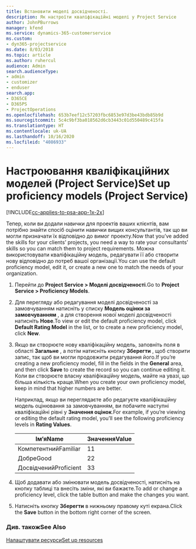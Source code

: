 ```yaml
---
title: Встановити моделі досвідченості.
description: Як настроїти кваліфікаційні моделі у Project Service
author: JohnPBurrows
manager: kfend
ms.service: dynamics-365-customerservice
ms.custom:
- dyn365-projectservice
ms.date: 8/03/2018
ms.topic: article
ms.author: ruhercul
audience: Admin
search.audienceType:
- admin
- customizer
- enduser
search.app:
- D365CE
- D365PS
- ProjectOperations
ms.openlocfilehash: 653b7eef12c57203fbc6853e97d3be43bdb85b9d
ms.sourcegitcommit: 5c4c9bf3ba018562d6cb3443c01d550489c415fa
ms.translationtype: HT
ms.contentlocale: uk-UA
ms.lasthandoff: 10/16/2020
ms.locfileid: "4086933"
---
```

# <a name="set-up-proficiency-models-project-service"></a><span data-ttu-id="3c10c-103">Настроювання кваліфікаційних моделей (Project Service)</span><span class="sxs-lookup"><span data-stu-id="3c10c-103">Set up proficiency models (Project Service)</span></span>

[!INCLUDE[cc-applies-to-psa-app-1x-2x](../includes/cc-applies-to-psa-app-1x-2x.md)]

<span data-ttu-id="3c10c-104">Тепер, коли ви додали навички для проектів ваших клієнтів, вам потрібно знайти спосіб оцінити навички вищих консультантів, так що ви могли призначати їх відповідно до вимог проекту.</span><span class="sxs-lookup"><span data-stu-id="3c10c-104">Now that you’ve added the skills for your clients’ projects, you need a way to rate your consultants’ skills so you can match them to project requirements.</span></span> <span data-ttu-id="3c10c-105">Можна використовувати кваліфікаційну модель, редагувати її або створити нову відповідно до потреб вашої організації.</span><span class="sxs-lookup"><span data-stu-id="3c10c-105">You can use the default proficiency model, edit it, or create a new one to match the needs of your organization.</span></span>  
  
1.  <span data-ttu-id="3c10c-106">Перейти до **Project Service > Моделі досвідченості**.</span><span class="sxs-lookup"><span data-stu-id="3c10c-106">Go to **Project Service > Proficiency Models**.</span></span>  
  
2.  <span data-ttu-id="3c10c-107">Для перегляду або редагування моделі досвідченості за замовчуванням натисніть у списку **Модель оцінки за замовчуванням** , а для створення нової моделі досвідченості натисніть **Нове**.</span><span class="sxs-lookup"><span data-stu-id="3c10c-107">To view or edit the default proficiency model, click **Default Rating Model** in the list, or to create a new proficiency model, click **New**.</span></span>  
  
3.  <span data-ttu-id="3c10c-108">Якщо ви створюєте нову кваліфікаційну модель, заповніть поля в області **Загальне** , а потім натисніть кнопку **Зберегти** , щоб створити запис, так щоб ви могли продовжити редагування його.</span><span class="sxs-lookup"><span data-stu-id="3c10c-108">If you’re creating a new proficiency model, fill in the fields in the **General** area, and then click **Save** to create the record so you can continue editing it.</span></span> <span data-ttu-id="3c10c-109">Коли ви створюєте власну кваліфікаційну модель, майте на увазі, що більша кількість краще.</span><span class="sxs-lookup"><span data-stu-id="3c10c-109">When you create your own proficiency model, keep in mind that higher numbers are better.</span></span>  
  
     <span data-ttu-id="3c10c-110">Наприклад, якщо ви переглядаєте або редагуєте кваліфікаційну модель оцінювання за замовчуванням, ви побачите наступні кваліфікаційні рівні у **Значення оцінок**.</span><span class="sxs-lookup"><span data-stu-id="3c10c-110">For example, if you’re viewing or editing the default rating model, you’ll see the following proficiency levels in **Rating Values**.</span></span>  
  
    |<span data-ttu-id="3c10c-111">Ім’я</span><span class="sxs-lookup"><span data-stu-id="3c10c-111">Name</span></span>|<span data-ttu-id="3c10c-112">Значення</span><span class="sxs-lookup"><span data-stu-id="3c10c-112">Value</span></span>|  
    |----------|-----------|  
    |<span data-ttu-id="3c10c-113">Компетентний</span><span class="sxs-lookup"><span data-stu-id="3c10c-113">Familiar</span></span>|<span data-ttu-id="3c10c-114">1</span><span class="sxs-lookup"><span data-stu-id="3c10c-114">1</span></span>|  
    |<span data-ttu-id="3c10c-115">Добре</span><span class="sxs-lookup"><span data-stu-id="3c10c-115">Good</span></span>|<span data-ttu-id="3c10c-116">2</span><span class="sxs-lookup"><span data-stu-id="3c10c-116">2</span></span>|  
    |<span data-ttu-id="3c10c-117">Досвідчений</span><span class="sxs-lookup"><span data-stu-id="3c10c-117">Proficient</span></span>|<span data-ttu-id="3c10c-118">3</span><span class="sxs-lookup"><span data-stu-id="3c10c-118">3</span></span>|  
  
4.  <span data-ttu-id="3c10c-119">Щоб додавати або змінювати модель досвідченості, натисніть на кнопку таблиці та внесіть зміни, які ви бажаєте.</span><span class="sxs-lookup"><span data-stu-id="3c10c-119">To add or change a proficiency level, click the table button and make the changes you want.</span></span>  
  
5.  <span data-ttu-id="3c10c-120">Натисніть кнопку **Зберегти** в нижньому правому куті екрана.</span><span class="sxs-lookup"><span data-stu-id="3c10c-120">Click the **Save** button in the bottom right corner of the screen.</span></span>  
  
### <a name="see-also"></a><span data-ttu-id="3c10c-121">Див. також</span><span class="sxs-lookup"><span data-stu-id="3c10c-121">See Also</span></span>  
 [<span data-ttu-id="3c10c-122">Налаштувати ресурси</span><span class="sxs-lookup"><span data-stu-id="3c10c-122">Set up resources</span></span>](../psa/set-up-resources.md)
